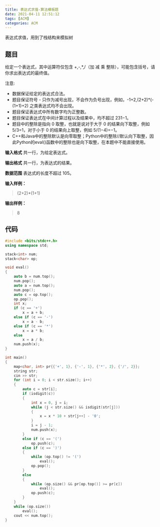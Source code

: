 ```yaml
---
title: 表达式求值-算法模板题
date: 2021-04-11 12:51:12
tags: [ACM]
categories: ACM
---
```


表达式求值，用到了栈结构来模拟树

<!--more-->

## 题目

给定一个表达式，其中运算符仅包含 +,-,*,/（加 减 乘 整除），可能包含括号，请你求出表达式的最终值。

注意:

- 数据保证给定的表达式合法。
- 题目保证符号 - 只作为减号出现，不会作为负号出现，例如，-1+2,(2+2)*(-(1+1)+2) 之类表达式均不会出现。
- 题目保证表达式中所有数字均为正整数。
- 题目保证表达式在中间计算过程以及结果中，均不超过 231−1。
- 题目中的整除是指向 0 取整，也就是说对于大于 0 的结果向下取整，例如 5/3=1，对于小于 0 的结果向上取整，例如 5/(1−4)=−1。
- C++和Java中的整除默认是向零取整；Python中的整除//默认向下取整，因此Python的eval()函数中的整除也是向下取整，在本题中不能直接使用。

**输入格式**
共一行，为给定表达式。

**输出格式**
共一行，为表达式的结果。

**数据范围**
表达式的长度不超过 105。

**输入样例：**
> (2+2)*(1+1)

**输出样例：**
> 8

## 代码

```c++
#include <bits/stdc++.h>
using namespace std;

stack<int> num;
stack<char> op;

void eval()
{
    auto b = num.top();
    num.pop();
    auto a = num.top();
    num.pop();
    auto c = op.top();
    op.pop();
    int x;
    if (c == '+')
        x = a + b;
    else if (c == '-')
        x = a - b;
    else if (c == '*')
        x = a * b;
    else
        x = a / b;
    num.push(x);
}

int main()
{
    map<char, int> pr{{'+', 1}, {'-', 1}, {'*', 2}, {'/', 2}};
    string str;
    cin >> str;
    for (int i = 0; i < str.size(); i++)
    {
        auto c = str[i];
        if (isdigit(c))
        {
            int x = 0, j = i;
            while (j < str.size() && isdigit(str[j]))
            {
                x = x * 10 + str[j++] - '0';
            }
            i = j - 1;
            num.push(x);
        }
        else if (c == '(')
            op.push(c);
        else if (c == ')')
        {
            while (op.top() != '(')
                eval();
            op.pop();
        }
        else
        {
            while (op.size() && pr[op.top()] >= pr[c])
                eval();
            op.push(c);
        }
    }
    while (op.size())
        eval();
    cout << num.top();
}
```

